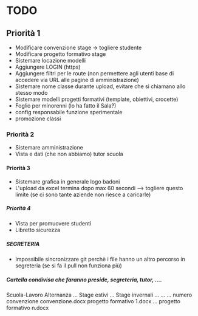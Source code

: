 # TODO

## Priorità 1
* Modificare convenzione stage -> togliere studente
* Modificare progetto formativo stage
* Sistemare locazione modelli
* Aggiungere LOGIN (https)
* Aggiungere filtri per le route (non permettere agli utenti base di accedere via URL alle pagine di amministrazione)
* Sistemare nome classe durante upload, evitare che si chiamano allo stesso modo
* Sistemare modelli progetti formativi (template, obiettivi, crocette)
* Foglio per minorenni (lo ha fatto il Sala?)
* config responsabile funzione sperimentale
* promozione classi

### Priorità 2
* Sistemare amministrazione
* Vista e dati (che non abbiamo) tutor scuola

#### Priorità 3
* Sistemare grafica in generale logo badoni
* L'upload da excel termina dopo max 60 secondi --> togliere questo limite (se ci sono tante aziende non riesce a caricarle)

##### Priorità 4
* Vista per promuovere studenti
* Libretto sicurezza





##### SEGRETERIA 
* Impossibile sincronizzare git perchè i file hanno un altro percorso in segreteria (se si fa il pull non funziona più)















##### Cartella condivisa che faranno preside, segreteria, tutor, ....
Scuola-Lavoro
	Alternanza
		...
	Stage estivi
		...
	Stage invernali
		...
		<divisione in classi>
		...
			...
			numero convenzione
				convenzione.docx
				progetto formativo 1.docx
				...
				progetto formativo n.docx
